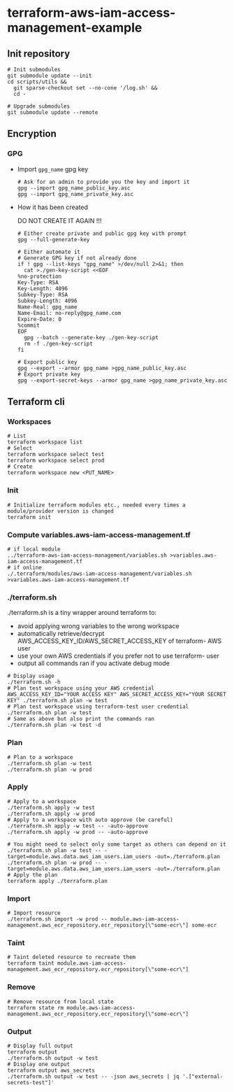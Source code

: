 # terraform-aws-iam-access-management-example

## Init repository

```shell
# Init submodules
git submodule update --init
cd scripts/utils &&
  git sparse-checkout set --no-cone '/log.sh' &&
  cd -

# Upgrade submodules
git submodule update --remote
```

## Encryption

### GPG

- Import `gpg_name` gpg key

  ```shell
  # Ask for an admin to provide you the key and import it
  gpg --import gpg_name_public_key.asc
  gpg --import gpg_name_private_key.asc
  ```

- How it has been created

  DO NOT CREATE IT AGAIN !!!

  ```shell
  # Either create private and public gpg key with prompt
  gpg --full-generate-key

  # Either automate it
  # Generate GPG key if not already done
  if ! gpg --list-keys "gpg_name" >/dev/null 2>&1; then
    cat >./gen-key-script <<EOF
  %no-protection
  Key-Type: RSA
  Key-Length: 4096
  Subkey-Type: RSA
  Subkey-Length: 4096
  Name-Real: gpg_name
  Name-Email: no-reply@gpg_name.com
  Expire-Date: 0
  %commit
  EOF
    gpg --batch --generate-key ./gen-key-script
    rm -f ./gen-key-script
  fi

  # Export public key
  gpg --export --armor gpg_name >gpg_name_public_key.asc
  # Export private key
  gpg --export-secret-keys --armor gpg_name >gpg_name_private_key.asc
  ```

## Terraform cli

### Workspaces

```shell
# List
terraform workspace list
# Select
terraform workspace select test
terraform workspace select prod
# Create
terraform workspace new <PUT_NAME>
```

### Init

```shell
# Initialize terraform modules etc., needed every times a module/provider version is changed
terraform init
```

### Compute variables.aws-iam-access-management.tf

```shell
# if local module
../terraform-aws-iam-access-management/variables.sh >variables.aws-iam-access-management.tf
# if online
./.terraform/modules/aws-iam-access-management/variables.sh >variables.aws-iam-access-management.tf
```

### ./terraform.sh

./terraform.sh is a tiny wrapper around terraform to:

- avoid applying wrong variables to the wrong workspace
- automatically retrieve/decrypt AWS_ACCESS_KEY_ID/AWS_SECRET_ACCESS_KEY of terraform-<workspace> AWS user
- use your own AWS credentials if you prefer not to use terraform-<workspace> user
- output all commands ran if you activate debug mode

```shell
# Display usage
./terraform.sh -h
# Plan test workspace using your AWS credential
AWS_ACCESS_KEY_ID="YOUR ACCESS KEY" AWS_SECRET_ACCESS_KEY="YOUR SECRET KEY" ./terraform.sh plan -w test
# Plan test workspace using terraform-test user credential
./terraform.sh plan -w test
# Same as above but also print the commands ran
./terraform.sh plan -w test -d
```

### Plan

```shell
# Plan to a workspace
./terraform.sh plan -w test
./terraform.sh plan -w prod
```

### Apply

```shell
# Apply to a workspace
./terraform.sh apply -w test
./terraform.sh apply -w prod
# Apply to a workspace with auto approve (be careful)
./terraform.sh apply -w test -- -auto-approve
./terraform.sh apply -w prod -- -auto-approve

# You might need to select only some target as others can depend on it
./terraform.sh plan -w test -- -target=module.aws.data.aws_iam_users.iam_users -out=./terraform.plan
./terraform.sh plan -w prod -- -target=module.aws.data.aws_iam_users.iam_users -out=./terraform.plan
# Apply the plan
terraform apply ./terraform.plan
```

### Import

```shell
# Import resource
./terraform.sh import -w prod -- module.aws-iam-access-management.aws_ecr_repository.ecr_repository[\"some-ecr\"] some-ecr
```

### Taint

```shell
# Taint deleted resource to recreate them
terraform taint module.aws-iam-access-management.aws_ecr_repository.ecr_repository[\"some-ecr\"]
```

### Remove

```shell
# Remove resource from local state
terraform state rm module.aws-iam-access-management.aws_ecr_repository.ecr_repository[\"some-ecr\"]
```

### Output

```shell
# Display full output
terraform output
./terraform.sh output -w test
# Display one output
terraform output aws_secrets
./terraform.sh output -w test -- -json aws_secrets | jq '.["external-secrets-test"]'
```
